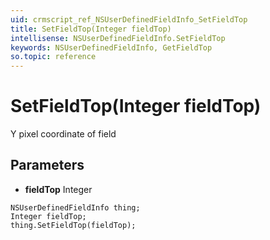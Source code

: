```yaml
---
uid: crmscript_ref_NSUserDefinedFieldInfo_SetFieldTop
title: SetFieldTop(Integer fieldTop)
intellisense: NSUserDefinedFieldInfo.SetFieldTop
keywords: NSUserDefinedFieldInfo, GetFieldTop
so.topic: reference
---
```


# SetFieldTop(Integer fieldTop)

Y pixel coordinate of field

## Parameters

* **fieldTop** Integer

```crmscript
NSUserDefinedFieldInfo thing;
Integer fieldTop;
thing.SetFieldTop(fieldTop);
```

